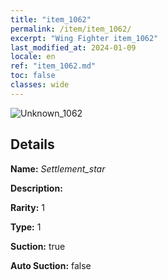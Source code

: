 ```yaml
---
title: "item_1062"
permalink: /item/item_1062/
excerpt: "Wing Fighter item_1062"
last_modified_at: 2024-01-09
locale: en
ref: "item_1062.md"
toc: false
classes: wide
---
```



 ![Unknown_1062](/images/item/Settlement_star_p.png)



## Details

 **Name:** *Settlement_star* 

 **Description:** 

 **Rarity:** 1 

 **Type:** 1 

 **Suction:** true 

 **Auto Suction:** false 


